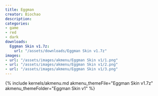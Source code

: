 ```yaml
---
title: Eggman
creator: Biochao
description: 
categories:
- game
- red
- dark
downloads:
  Eggman Skin v1.7z:
    url: "/assets/downloads/Eggman Skin v1.7z"
images:
- url: "/assets/images/akmenu/Eggman Skin v1/1.png"
- url: "/assets/images/akmenu/Eggman Skin v1/2.png"
- url: "/assets/images/akmenu/Eggman Skin v1/3.png"
---
```


{% include kernels/akmenu.md akmenu_themeFile="Eggman Skin v1.7z" akmenu_themeFolder="Eggman Skin v1" %}
